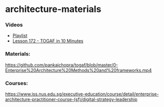 # architecture-materials


### Videos
- [Playlist](https://www.youtube.com/watch?v=9TVc32M_gIY&list=PLhlp1co57y4uyTtbL_nmnBkgajgKgiMZ6)
- [Lesson 172 - TOGAF in 10 Minutes](https://www.youtube.com/watch?v=AihWJ3_klRQ)

### Materials:
https://github.com/pankajchopra/togaf/blob/master/0-Enterprise%20Architecture%20Methods%20and%20frameworks.mp4


### Courses:
https://www.iss.nus.edu.sg/executive-education/course/detail/enterprise-architecture-practitioner-course-(sf)/digital-strategy-leadership
